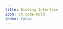 ```yaml
---
title: Binding Interface
icon: ph:code-bold
index: false
---
```


<Catalog base='/en-us/binding/' />
